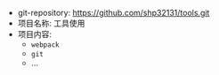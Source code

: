 - git-repository: https://github.com/shp32131/tools.git
- 项目名称: 工具使用
- 项目内容: 
  + `webpack`  
  + `git`  
  + ...